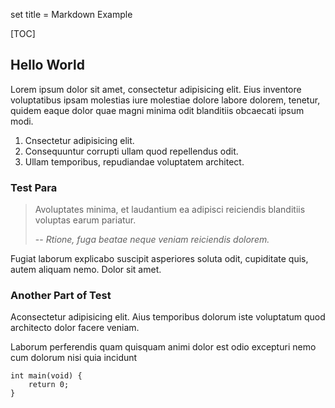 set title = Markdown Example

[TOC]

## Hello World

Lorem ipsum dolor sit amet, consectetur adipisicing elit. Eius inventore voluptatibus ipsam molestias iure molestiae dolore labore dolorem, tenetur, quidem eaque dolor quae magni minima odit blanditiis obcaecati ipsum modi.

1. Cnsectetur adipisicing elit. 
2. Consequuntur corrupti ullam quod repellendus odit. 
3. Ullam temporibus, repudiandae voluptatem architect.

### Test Para

> Avoluptates minima, et laudantium ea adipisci reiciendis blanditiis voluptas earum pariatur.
> 
>   -- *Rtione, fuga beatae neque veniam reiciendis dolorem.*

Fugiat laborum explicabo suscipit asperiores soluta odit, cupiditate quis, autem aliquam nemo. Dolor sit amet.

### Another Part of Test

Aconsectetur adipisicing elit. Aius temporibus dolorum iste voluptatum quod architecto dolor facere veniam.

Laborum perferendis quam quisquam animi dolor est odio excepturi nemo cum dolorum nisi quia incidunt

```
int main(void) {
    return 0;
}
```
